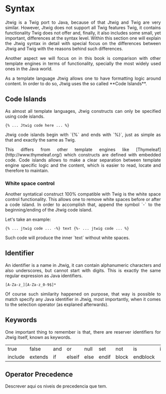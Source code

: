 # Syntax

<p style="text-align: justify;">
Jtwig is a Twig port to Java, because of that Jtwig and Twig are very similar. However, Jtwig does not support all Twig features Twig, it contains functionality Twig does not offer and, finally, it also includes some small, yet important, differences at the syntax level. Within this section one will explain the Jtwig syntax in detail with special focus on the differences between Jtwig and Twig with the reasons behind such differences.
</p>

<p style="text-align: justify;">
Another aspect we will focus on in this book is comparison with other template engines in terms of functionality, specially the most widely used ones in the Java world.
</p>

<p style="text-align: justify;">
As a template language Jtwig allows one to have formatting logic around content. In order to do so, Jtwig uses the so called **Code Islands**.
</p>

## Code Islands

<p style="text-align: justify;">
As almost all template languages, Jtwig constructs can only be specified using code islands.
</p>

    {% ... Jtwig code here ... %}

<p style="text-align: justify;">
Jtwig code islands begin with `{%` and ends with `%}`, just as simple as that and exactly the same as Twig.
</p>

<p style="text-align: justify;">This differs from other template engines like [Thymeleaf](http://www.thymeleaf.org/) which constructs are defined with embedded code. Code islands allows to make a clear separation between template engine specific logic and the content, which is easier to read, locate and therefore to maintain.
</p>

### White space control

<p style="text-align: justify;">
Another syntatical construct 100% compatible with Twig is the white space control functionality. This allows one to remove white spaces before or after a code island. In order to accomplish that, append the symbol `-` to the beginning/ending of the Jtwig code island.</p>
<p style="text-align: justify;">Let's take an example:</p>

    {% ... jtwig code ... -%} text {%- ... jtwig code ... %}

<p style="text-align: justify;">
Such code will produce the inner `text` without white spaces.
</p>


## Identifier

<p style="text-align: justify;">
An identifier is a name in Jtwig, it can contain alphanumeric characters and also underscores, but cannot start with digits. This is exactly the same regular expression as Java identifiers.
</p>

    [A-Za-z_][A-Za-z_0-9$]*

<p style="text-align: justify;">
Of course such similarity happened on purpose, that way is possible to match specify any Java identifier in Jtwig, most importantly, when it comes to the selection operator (as explaned afterwards).
</p>

## Keywords

<p style="text-align: justify;">
One important thing to remember is that, there are reserver identifiers for Jtwig itself, known as keywords.
</p>

<table>
    <tr>
        <td>true</td>
        <td>false</td>
        <td>and</td>
        <td>or</td>
        <td>null</td>
        <td>set</td>
        <td>not</td>
        <td>is</td>
        <td>in</td>
    </tr>
    <tr>
        <td>include</td>
        <td>extends</td>
        <td>if</td>
        <td>elseif</td>
        <td>else</td>
        <td>endif</td>
        <td>block</td>
        <td>endblock</td>
    </tr>
</table>



## Operator Precedence

Descrever aqui os niveis de precedencia que tem.

